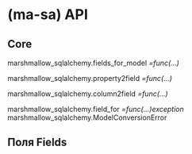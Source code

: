 # (ma-sa) API

## Core

marshmallow\_sqlalchemy.fields\_for\_model _=func(...)_

marshmallow\_sqlalchemy.property2field _=func(...)_

marshmallow\_sqlalchemy.column2field _=func(...)_

marshmallow\_sqlalchemy.field\_for _=func(...)exception_ marshmallow\_sqlalchemy.ModelConversionError

## Поля Fields
